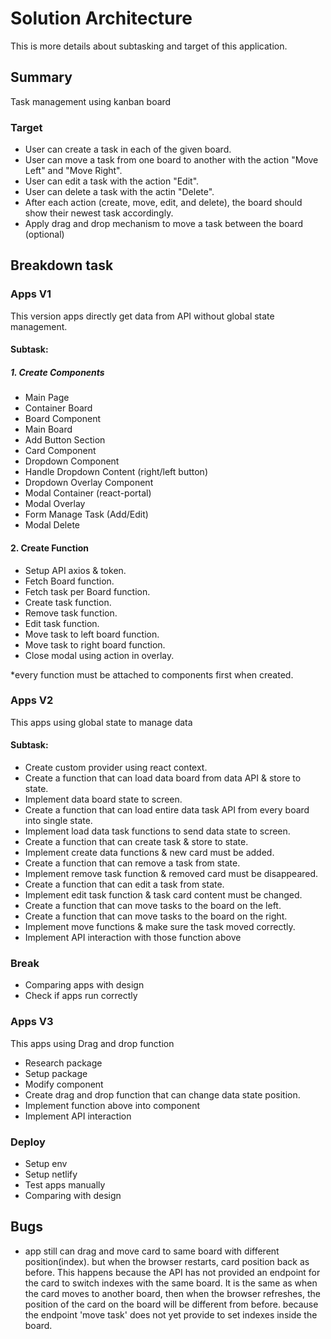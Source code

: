 # Solution Architecture

This is more details about subtasking and target of this application.

## Summary

Task management using kanban board


### Target

- User can create a task in each of the given board.
- User can move a task from one board to another with the action "Move Left" and "Move Right".
- User can edit a task with the action "Edit".
- User can delete a task with the actin "Delete".
- After each action (create, move, edit, and delete), the board should show their newest task accordingly.
- Apply drag and drop mechanism to move a task between the board (optional)




## Breakdown task

### Apps V1

This version apps directly get data from API without global state management.

#### Subtask:

##### 1. Create Components
  * Main Page
  * Container Board
  * Board Component
  * Main Board
  * Add Button Section
  * Card Component
  * Dropdown Component
  * Handle Dropdown Content (right/left button)
  * Dropdown Overlay Component
  * Modal Container (react-portal)
  * Modal Overlay
  * Form Manage Task (Add/Edit)
  * Modal Delete

#### 2. Create Function

 * Setup API axios & token.
 * Fetch Board function.
 * Fetch task per Board function.
 * Create task function.
 * Remove task function.
 * Edit task function.
 * Move task to left board function.
 * Move task to right board function.
 * Close modal using action in overlay.

*every function must be attached to components first when created.

### Apps V2

This apps using global state to manage data

#### Subtask:
* Create custom provider using react context.
* Create a function that can load data board from data API & store to state.
* Implement data board state to screen.
* Create a function that can load entire data task API from every board into single state.
* Implement load data task functions to send data state to screen.
* Create a function that can create task & store to state.
* Implement create data functions & new card must be added.
* Create a function that can remove a task from state.
* Implement remove task function & removed card must be disappeared.
* Create a function that can edit a task from state.
* Implement edit task function & task card content must be changed.
* Create a function that can move tasks to the board on the left.
* Create a function that can move tasks to the board on the right.
* Implement move functions & make sure the task moved correctly.
* Implement API interaction with those function above 

### Break
* Comparing apps with design
* Check if apps run correctly

### Apps V3
This apps using Drag and drop function

* Research package
* Setup package
* Modify component
* Create drag and drop function that can change data state position.
* Implement function above into component
* Implement API interaction

### Deploy
* Setup env
* Setup netlify
* Test apps manually
* Comparing with design



## Bugs
* app still can drag and move card to same board with different position(index). but when the browser restarts, card position back as before. This happens because the API has not provided an endpoint for the card to switch indexes with the same board. It is the same as when the card moves to another board, then when the browser refreshes, the position of the card on the board will be different from before. because the endpoint 'move task' does not yet provide to set indexes inside the board.
